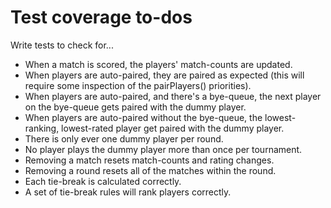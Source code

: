 # Test coverage to-dos

Write tests to check for...

- When a match is scored, the players' match-counts are updated.
- When players are auto-paired, they are paired as expected (this will require some inspection of the pairPlayers() priorities).
- When players are auto-paired, and there's a bye-queue, the next player on the bye-queue gets paired with the dummy player.
- When players are auto-paired without the bye-queue, the lowest-ranking, lowest-rated player get paired with the dummy player.
- There is only ever one dummy player per round.
- No player plays the dummy player more than once per tournament.
- Removing a match resets match-counts and rating changes.
- Removing a round resets all of the matches within the round.
- Each tie-break is calculated correctly.
- A set of tie-break rules will rank players correctly.